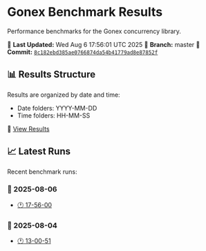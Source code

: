 # Gonex Benchmark Results

Performance benchmarks for the Gonex concurrency library.

📅 **Last Updated:** Wed Aug  6 17:56:01 UTC 2025
🌟 **Branch:** master
🔗 **Commit:** [`8c182ebd385ae0766874da54b41779ad8e87852f`](https://github.com/thutasann/gonex/commit/8c182ebd385ae0766874da54b41779ad8e87852f)

## 📊 Results Structure

Results are organized by date and time:
- Date folders: YYYY-MM-DD
- Time folders: HH-MM-SS

📁 [View Results](./results/)

## 📈 Latest Runs

Recent benchmark runs:

### 📅 2025-08-06
- [🕐 17-56-00](./results/2025-08-06/17-56-00/)

### 📅 2025-08-04
- [🕐 13-00-51](./results/2025-08-04/13-00-51/)

